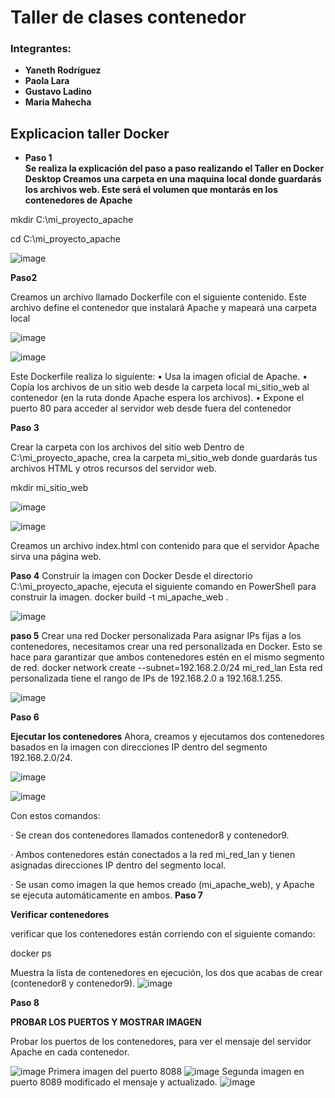 # Taller  de clases contenedor
### Integrantes:
- **Yaneth Rodríguez**
- **Paola Lara**
- **Gustavo Ladino**
- **Maria Mahecha**

## Explicacion taller Docker

- **Paso 1**  
**Se realiza la explicación del paso a paso realizando el Taller en Docker Desktop
Creamos una carpeta en una maquina local donde guardarás los archivos web. Este será el volumen que montarás en los contenedores de Apache**

mkdir C:\mi_proyecto_apache

cd C:\mi_proyecto_apache


![image](https://github.com/user-attachments/assets/a8cee9af-6ac2-4a77-a8e3-7336a815a54e)


**Paso2**

Creamos un archivo llamado Dockerfile con el siguiente contenido. Este archivo define el contenedor que instalará Apache y mapeará una carpeta local

![image](https://github.com/user-attachments/assets/ecb2b0cb-63f4-49f0-97c1-b0271b6ed38f)


![image](https://github.com/user-attachments/assets/b7e14636-9ee8-48ad-9a08-cb8fe10b2f42)

Este Dockerfile realiza lo siguiente:
•	Usa la imagen oficial de Apache.
•	Copia los archivos de un sitio web desde la carpeta local mi_sitio_web al contenedor (en la ruta donde Apache espera los archivos).
•	Expone el puerto 80 para acceder al servidor web desde fuera del contenedor


**Paso 3**

Crear la carpeta con los archivos del sitio web
Dentro de C:\mi_proyecto_apache, crea la carpeta mi_sitio_web donde guardarás tus archivos HTML y otros recursos del servidor web.

mkdir mi_sitio_web

![image](https://github.com/user-attachments/assets/e6a48a26-e943-4e25-bd61-a5ab447b13dc)

![image](https://github.com/user-attachments/assets/332fb75a-1e03-4b2b-a2fc-28f22f46609c)

Creamos un archivo index.html con contenido  para que el servidor Apache sirva una página web.

**Paso 4**
Construir la imagen con Docker
Desde el directorio C:\mi_proyecto_apache, ejecuta el siguiente comando en PowerShell para construir la imagen.
docker build -t mi_apache_web .

![image](https://github.com/user-attachments/assets/d9064b2b-ab75-4b57-af29-9cad40e4e710)

**paso 5**
Crear una red Docker personalizada
Para asignar IPs fijas a los contenedores, necesitamos crear una red personalizada en Docker. Esto se hace para garantizar que ambos contenedores estén en el mismo segmento de red.
docker network create --subnet=192.168.2.0/24 mi_red_lan
Esta red personalizada tiene el rango de IPs de 192.168.2.0 a 192.168.1.255.

![image](https://github.com/user-attachments/assets/b13dc113-7cad-40c8-ad9d-8bde488e3486)

**Paso 6**

**Ejecutar los contenedores**
Ahora, creamos y ejecutamos dos contenedores basados en la imagen con direcciones IP dentro del segmento 192.168.2.0/24.


![image](https://github.com/user-attachments/assets/77edc52b-24f6-4957-9928-acf0d0cbcee2)

![image](https://github.com/user-attachments/assets/5dfda67e-696f-4d86-a5ef-ee7b4fd8027f)

Con estos comandos:

· Se crean dos contenedores llamados contenedor8 y contenedor9.

· Ambos contenedores están conectados a la red mi_red_lan y tienen asignadas direcciones IP dentro del segmento local.

· Se usan como imagen la que hemos creado (mi_apache_web), y Apache se ejecuta automáticamente en ambos.
**Paso 7**

**Verificar contenedores**

verificar que los contenedores están corriendo con el siguiente comando:

docker ps

Muestra la lista de contenedores en ejecución, los dos que acabas de crear (contenedor8 y contenedor9).
![image](https://github.com/user-attachments/assets/af3ff17f-7d7a-4b9d-a787-c94e41664d9e)

**Paso 8**

**PROBAR LOS PUERTOS Y MOSTRAR IMAGEN**

Probar los puertos de los contenedores, para ver el mensaje del servidor Apache en cada contenedor.

![image](https://github.com/user-attachments/assets/939a9161-9b20-40ce-992b-f3f5669222ab)
Primera imagen del puerto 8088
![image](https://github.com/user-attachments/assets/393bbfb7-31e5-4efa-b33e-f824263d6dfe)
Segunda imagen en puerto 8089 modificado el mensaje y actualizado.
![image](https://github.com/user-attachments/assets/a95f61f7-83fa-4499-8bce-8c57c3eb9b0b)










